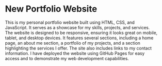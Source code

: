 # New Portfolio Website
This is my personal portfolio website built using HTML, CSS, and JavaScript. It serves as a showcase for my skills, projects, and services. The website is designed to be responsive, ensuring it looks great on mobile, tablet, and desktop devices. It features several sections, including a home page, an about me section, a portfolio of my projects, and a section highlighting the services I offer. The site also includes links to my contact information. I have deployed the website using GitHub Pages for easy access and to demonstrate my web development capabilities.
